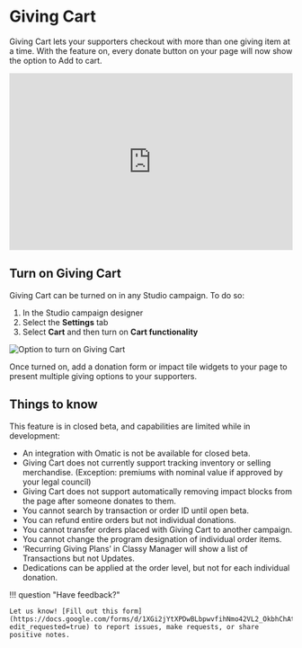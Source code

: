 # Giving Cart

Giving Cart lets your supporters checkout with more than one giving item at a time. With the feature on, every donate button on your page will now show the option to Add to cart.

<div style="position: relative; padding-bottom: 62.5%; height: 0;"><iframe src="https://www.loom.com/embed/0d00585d05034943aa2826d489b0dd2f?sid=73d9a523-248f-4cb3-86f9-cc068f8d178a" frameborder="0" webkitallowfullscreen mozallowfullscreen allowfullscreen style="position: absolute; top: 0; left: 0; width: 100%; height: 100%;"></iframe></div>

## Turn on Giving Cart

Giving Cart can be turned on in any Studio campaign. To do so:

1. In the Studio campaign designer
2. Select the **Settings** tab
3. Select **Cart** and then turn on **Cart functionality**

![Option to turn on Giving Cart](https://learn.classy.org/rs/673-DCU-558/images/Giving-cart-turn-on.png)

Once turned on, add a donation form or impact tile widgets to your page to present multiple giving options to your supporters.

## Things to know

This feature is in closed beta, and capabilities are limited while in development:

- An integration with Omatic is not be available for closed beta.
- Giving Cart does not currently support tracking inventory or selling merchandise. (Exception: premiums with nominal value if approved by your legal council)
- Giving Cart does not support automatically removing impact blocks from the page after someone donates to them.
- You cannot search by transaction or order ID until open beta.
- You can refund entire orders but not individual donations.
- You cannot transfer orders placed with Giving Cart to another campaign.
- You cannot change the program designation of individual order items.
- ‘Recurring Giving Plans’ in Classy Manager will show a list of Transactions but not Updates.
- Dedications can be applied at the order level, but not for each individual donation.

!!! question "Have feedback?"

    Let us know! [Fill out this form](https://docs.google.com/forms/d/1XGi2jYtXPDwBLbpwvfihNmo42VL2_OkbhChAtbMZQ50/viewform?edit_requested=true) to report issues, make requests, or share positive notes.
